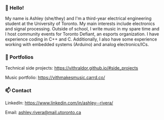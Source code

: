 ### :wave: Hello!
My name is Ashley (she/they) and I'm a third-year electrical engineering student at the University of Toronto. My main interests include electronics and signal processing. Outside of school, I write music in my spare time and I host community events for Toronto Defiant, an esports organization.
I have experience coding in C++ and C. Additionally, I also have some experience working with embedded systems (Arduino) and analog electronics/ICs.

### 📃 Portfolios
Technical side projects: https://vithraldor.github.io/#side_projects

Music portfolio: https://vithmakesmusic.carrd.co/

### :mailbox: Contact
LinkedIn: https://www.linkedin.com/in/ashley--rivera/

Email: ashley.rivera@mail.utoronto.ca
